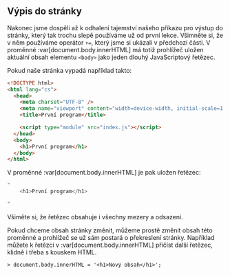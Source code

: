 ## Výpis do stránky

Nakonec jsme dospěli až k odhalení tajemství našeho příkazu pro výstup do stránky, který tak trochu slepě používáme už od první lekce. Všimněte si, že v něm používáme operátor `+=`, který jsme si ukázali v předchozí části. V proměnné :var[document.body.innerHTML] má totiž prohlížeč uložen aktuální obsah elementu `<body>` jako jeden dlouhý JavaScriptový řetězec.

Pokud naše stránka vypadá například takto:

```html
<!DOCTYPE html>
<html lang="cs">
  <head>
    <meta charset="UTF-8" />
    <meta name="viewport" content="width=device-width, initial-scale=1.0" />
    <title>První program</title>

    <script type="module" src="index.js"></script>
  </head>
  <body>
    <h1>První program</h1>
  </body>
</html>
```

V proměnné :var[document.body.innerHTML] je pak uložen řetězec:

```js
"
    <h1>První program</h1>

"
```

Všiměte si, že řetězec obsahuje i všechny mezery a odsazení.

Pokud chceme obsah stránky změnit, můžeme prostě změnit obsah této proměnné a prohlížeč se už sám postará o překreslení stránky. Například můžete k řetězci v :var[document.body.innerHTML] přičíst další řetězec, klidně i třeba s kouskem HTML.

```jscon
> document.body.innerHTML = '<h1>Nový obsah</h1>';
```
